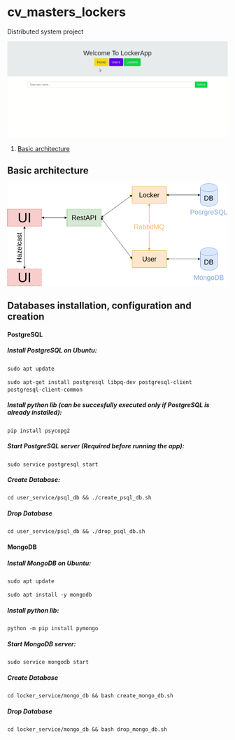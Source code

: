 # cv_masters_lockers
Distributed system project

![](https://github.com/AdoreIt/LockerApp/blob/master/doc/LockerApp.gif?raw=true)

1. [Basic architecture](#architecture)

## Basic architecture <a name="architecture"></a>
![](https://github.com/AdoreIt/LockerApp/blob/master/doc/architecture_diagram.png?raw=true)

## Databases installation, configuration and creation

#### PostgreSQL

##### Install PostgreSQL on Ubuntu:
`sudo apt update`

`sudo apt-get install postgresql libpq-dev postgresql-client postgresql-client-common`

##### Install python lib (can be succesfully executed only if PostgreSQL is already installed):
`pip install psycopg2`

##### Start PostgreSQL server (Required before running the app):
`sudo service postgresql start`

##### Create Database:
`cd user_service/psql_db && ./create_psql_db.sh`

##### Drop Database
`cd user_service/psql_db && ./drop_psql_db.sh`

#### MongoDB

##### Install MongoDB on Ubuntu:
`sudo apt update`

`sudo apt install -y mongodb`

##### Install python lib:
`python -m pip install pymongo`

##### Start MongoDB server:
`sudo service mongodb start`

##### Create Database
`cd locker_service/mongo_db && bash create_mongo_db.sh`

##### Drop Database
`cd locker_service/mongo_db && bash drop_mongo_db.sh`